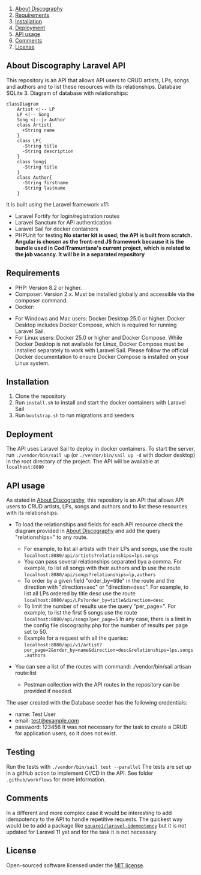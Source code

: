 1. [About Discography](#about-discography-laravel-api)
2. [Requirements](#requirements)
3. [Installation](#installation)
4. [Deployment](#deployment)
5. [API usage](#api-usage)
6. [Comments](#comments)
7. [License](#license)

## About Discography Laravel API

This repository is an API that allows API users to CRUD artists, LPs, songs and authors and to list these resources with its relationships.
Database SQLite 3. Diagram of database with relationships:

```mermaid
classDiagram
    Artist <|-- LP
    LP <|-- Song
    Song <|--|> Author
    class Artist{
      +String name
    }
    class LP{
      -String title
      -String description
    }
    class Song{
      -String title
    }
    class Author{
      -String firstname
      -String lastname
    }
```

It is built using the Laravel framework v11:
- Laravel Fortify for login/registration routes
- Laravel Sanctum for API authentication
- Laravel Sail for docker containers
- PHPUnit for testing
**No starter kit is used; the API is built from scratch.** 
**Angular is chosen as the front-end JS framework because it is the bundle used in CodiTramuntana's current project, which is related to the job vacancy. It will be in a separated repository**

## Requirements

- PHP: Version 8.2 or higher.
- Composer: Version 2.x. Must be installed globally and accessible via the composer command.
- Docker:
* For Windows and Mac users: Docker Desktop 25.0 or higher. Docker Desktop includes Docker Compose, which is required for running Laravel Sail.
* For Linux users: Docker 25.0 or higher and Docker Compose. While Docker Desktop is not available for Linux, Docker Compose must be installed separately to work with Laravel Sail. Please follow the official Docker documentation to ensure Docker Compose is installed on your Linux system.

## Installation

1. Clone the repository
2. Run `install.sh` to install and start the docker containers with Laravel Sail
3. Run `bootstrap.sh` to run migrations and seeders

## Deployment

The API uses Laravel Sail to deploy in docker containers. To start the server, run `./vendor/bin/sail up` (or `./vendor/bin/sail up -d` with docker desktop) in the root directory of the project. The API will be available at `localhost:8080`

## API usage

As stated in [About Discography](#about-discography-laravel-api), this repository is an API that allows API users to CRUD artists, LPs, songs and authors and to list these resources with its relationships.

- To load the relationships and fields for each API resource check the diagram provided in [About Discography](#about-discography-laravel-api) and add the query "relationships=" to any route. 
  * For example, to list all artists with their LPs and songs, use the route `localhost:8080/api/artists?relationships=lps.songs`
  * You can pass several relationships separated bya a comma. For example, to list all songs with their authors and lp use the route `localhost:8080/api/songs?relationships=lp,authors`
  * To order by a given field "order_by=title" in the route and the direction with "direction=asc" or "direction=desc". For example, to list all LPs ordered by title desc use the route `localhost:8080/api/LPs?order_by=title&direction=desc` 
  * To limit the number of results use the query "per_page=". For example, to list the first 5 songs use the route `localhost:8080/api/songs?per_page=5`
    In any case, there is a limit in the config file discography.php for the number of results per page set to 50.
  * Example for a request with all the queries: `localhost:8080/api/v1/artist?per_page=2&order_by=name&direction=desc&relationships=lps.songs.authors`

- You can see a list of the routes with command: ./vendor/bin/sail artisan route:list
  * Postman collection with the API routes in the repository can be provided if needed.

The user created with the Database seeder has the following credentials:
- name: Test User
- email: test@example.com
- password: 123456
It was not necessary for the task to create a CRUD for application users, so it does not exist.

## Testing

Run the tests with `./vendor/bin/sail test --parallel`
The tests are set up in a gitHub action to implement CI/CD in the API. See folder `.github/workflows` for more information.

## Comments

In a different and more complex case it would be interesting to add idempotency to the API to handle repetitive requests.
The quickest way would be to add a package like [`square1/laravel-idempotency`](https://packagist.org/packages/square1/laravel-idempotency) but it is not updated for Laravel 11 yet and for the task it is not necessary.

## License

Open-sourced software licensed under the [MIT license](https://opensource.org/licenses/MIT).

